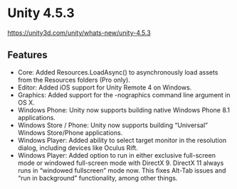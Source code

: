 # Unity 4.5.3

https://unity3d.com/unity/whats-new/unity-4.5.3

## Features



*   Core: Added Resources.LoadAsync() to asynchronously load assets from the Resources folders (Pro only).
*   Editor: Added iOS support for Unity Remote 4 on Windows.
*   Graphics: Added support for the -nographics command line argument in OS X.
*   Windows Phone: Unity now supports building native Windows Phone 8.1 applications.
*   Windows Store / Phone: Unity now supports building “Universal” Windows Store/Phone applications.
*   Windows Player: Added ability to select target monitor in the resolution dialog, including devices like Oculus Rift.
*   Windows Player: Added option to run in either exclusive full-screen mode or windowed full-screen mode with DirectX 9. DirectX 11 always runs in “windowed fullscreen” mode now. This fixes Alt-Tab issues and “run in background” functionality, among other things.